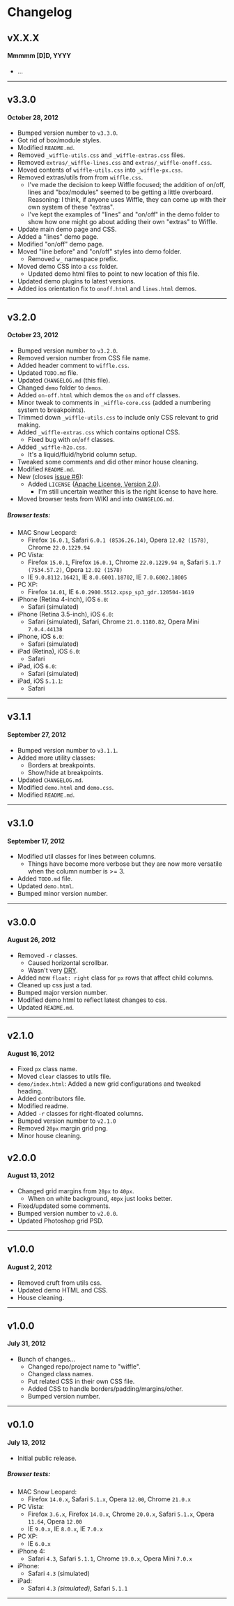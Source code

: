 # Changelog

## vX.X.X
#### Mmmmm [D]D, YYYY

* ...

---

## v3.3.0
#### October 28, 2012

* Bumped version number to `v3.3.0`.
* Got rid of box/module styles.
* Modified `README.md`.
* Removed `_wiffle-utils.css` and `_wiffle-extras.css` files.
* Removed `extras/_wiffle-lines.css` and `extras/_wiffle-onoff.css`.
* Moved contents of `wiffle-utils.css` into `_wiffle-px.css`.
* Removed extras/utils from from `wiffle.css`.
	* I've made the decision to keep Wiffle focused; the addition of on/off, lines and "box/modules" seemed to be getting a little overboard. Reasoning: I think, if anyone uses Wiffle, they can come up with their own system of these "extras".
	* I've kept the examples of "lines" and "on/off" in the demo folder to show how one might go about adding their own "extras" to Wiffle.
* Update main demo page and CSS.
* Added a "lines" demo page.
* Modified "on/off" demo page.
* Moved "line before" and "on/off" styles into demo folder.
	* Removed `w_` namespace prefix.
* Moved demo CSS into a `css` folder.
	* Updated demo html files to point to new location of this file.
* Updated demo plugins to latest versions.
* Added ios orientation fix to `onoff.html` and `lines.html` demos.


---

## v3.2.0
#### October 23, 2012

* Bumped version number to `v3.2.0`.
* Removed version number from CSS file name.
* Added header comment to `wiffle.css`.
* Updated `TODO.md` file.
* Updated `CHANGELOG.md` (this file).
* Changed `demo` folder to `demos`.
* Added `on-off.html` which demos the `on` and `off` classes.
* Minor tweak to comments in `_wiffle-core.css` (added a numbering system to breakpoints).
* Trimmed down `_wiffle-utils.css` to include only CSS relevant to grid making.
* Added `_wiffle-extras.css` which contains optional CSS.
    * Fixed bug with `on`/`off` classes.
* Added `_wiffle-h2o.css`.
	* It's a liquid/fluid/hybrid column setup.	
* Tweaked some comments and did other minor house cleaning.
* Modified `README.md`.
* New (closes [issue #6](https://github.com/registerguard/wiffle/issues/6)):
	* Added `LICENSE` ([Apache License, Version 2.0](http://www.apache.org/licenses/LICENSE-2.0)).
		* I'm still uncertain weather this is the right license to have here.
* Moved browser tests from WIKI and into `CHANGELOG.md`.

##### Browser tests:

* MAC Snow Leopard:
	* Firefox `16.0.1`, Safari `6.0.1 (8536.26.14)`, Opera `12.02 (1578)`, Chrome `22.0.1229.94`
* PC Vista:
	* Firefox `15.0.1`, Firefox `16.0.1`, Chrome `22.0.1229.94 m`, Safari `5.1.7 (7534.57.2)`, Opera `12.02 (1578)`
	* IE `9.0.8112.16421`, IE `8.0.6001.18702`, IE `7.0.6002.18005`
* PC XP:
    * Firefox `14.01`, IE `6.0.2900.5512.xpsp_sp3_gdr.120504-1619`
* iPhone (Retina 4-inch), iOS `6.0`:
	* Safari (simulated)
* iPhone (Retina 3.5-inch), iOS `6.0`:
	* Safari (simulated), Safari, Chrome `21.0.1180.82`, Opera Mini `7.0.4.44138`
* iPhone, iOS `6.0`:
	* Safari (simulated)
* iPad (Retina), iOS `6.0`:
	* Safari
* iPad, iOS `6.0`:
	* Safari (simulated)
* iPad, iOS `5.1.1`:
	* Safari

---

## v3.1.1
#### September 27, 2012

* Bumped version number to `v3.1.1`.
* Added more utility classes:
    * Borders at breakpoints.
    * Show/hide at breakpoints.
* Updated `CHANGELOG.md`.
* Modified `demo.html` and `demo.css`.
* Modified `README.md`.

---

## v3.1.0
#### September 17, 2012

* Modified util classes for lines between columns.
    * Things have become more verbose but they are now more versatile when the column number is >= 3.
* Added `TODO.md` file.
* Updated `demo.html`.
* Bumped minor version number.

---

## v3.0.0
#### August 26, 2012

* Removed `-r` classes.
    * Caused horizontal scrollbar.
    * Wasn't very [DRY](http://en.wikipedia.org/wiki/Don%27t_repeat_yourself).
* Added new `float: right` class for `px` rows that affect child columns.
* Cleaned up css just a tad.
* Bumped major version number.
* Modified demo html to reflect latest changes to css.
* Updated `README.md`.

---

## v2.1.0
#### August 16, 2012

* Fixed `px` class name.
* Moved `clear` classes to utils file.
* `demo/index.html`: Added a new grid configurations and tweaked heading.
* Added contributors file.
* Modified readme.
* Added `-r` classes for right-floated columns.
* Bumped version number to `v2.1.0`
* Removed `20px` margin grid png.
* Minor house cleaning.

## v2.0.0
#### August 13, 2012

* Changed grid margins from `20px` to `40px`.
    * When on white background, `40px` just looks better.
* Fixed/updated some comments.
* Bumped version number to `v2.0.0`.
* Updated Photoshop grid PSD.

---

## v1.0.0
#### August 2, 2012

* Removed cruft from utils css.
* Updated demo HTML and CSS.
* House cleaning.

---

## v1.0.0
#### July 31, 2012

* Bunch of changes...
    * Changed repo/project name to "wiffle".
    * Changed class names.
    * Put related CSS in their own CSS file.
    * Added CSS to handle borders/padding/margins/other.
    * Bumped version number.

---

## v0.1.0
#### July 13, 2012

* Initial public release.

##### Browser tests:

* MAC Snow Leopard:
	* Firefox `14.0.x`, Safari `5.1.x`, Opera `12.00`, Chrome `21.0.x`
* PC Vista:
	* Firefox `3.6.x`, Firefox `14.0.x`, Chrome `20.0.x`, Safari `5.1.x`, Opera `11.64`, Opera `12.00`
	* IE `9.0.x`, IE `8.0.x`, IE `7.0.x`
* PC XP:
    * IE `6.0.x`
* iPhone 4:
	* Safari `4.3`, Safari `5.1.1`, Chrome `19.0.x`, Opera Mini `7.0.x`
* iPhone:
	* Safari `4.3` (simulated)
* iPad:
	* Safari `4.3` _(simulated)_, Safari `5.1.1`

---